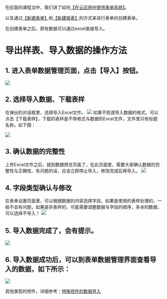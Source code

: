 在前面的课程当中，我们讲了如何[【在云应用中使用表单系统】](3-4-1-1-1新建应用.md)。

以及通过[【新建表单】](3-4-1-1-2新建表单与共享.md)和[【新建报表】](3-4-1-1-3新建报表与共享.md)的方式来进行表单的创建表单。  

在创建表单之后，原有数据可以通过excel直接导入。

# 导出样表、导入数据的操作方法

## 1. 进入表单数据管理页面，点击【导入】按钮。
![](http://docfiles.baibaoyun.com/FhRquMvpao1GjcI2fN-NfFGKbIyC)

## 2. 选择导入数据、下载表样
在弹出的对话框里，选择导入Excel文件。
![](http://docfiles.baibaoyun.com/Fo6RE0V0-xEwO0EzXVicLkzZlJZN)
如果不知道导入数据的格式，可以点击【下载表样】，下载的表样是不带格式与数据的Excel文件，文件里只有标题名称。如下图：

![](http://docfiles.baibaoyun.com/Fn_JzIMqKyowFFC1K-L99GR9a5ny)

## 3. 确认数据的完整性
上传Excel文件之后，就到数据预览页面了，在此页面里，需要大家确认数据的完整性与正确性。有问题的话，应该立即停止导入，修改完成后再导入。
![](http://docfiles.baibaoyun.com/FtZAl7QIrhoQiMAtvJ0-F_FcZG_D)

## 4. 字段类型确认与修改
在表单设置页面里，可以根据数据的内容选择字段，如果是使用的表样处理的，一般不会有问题，如果是非表样的，可能需要调整数据与字段的顺序，多余的数据，可以选择不导入！
![](http://docfiles.baibaoyun.com/FiGpwayf19Y3KXLJzKU6cclWgC4H)

## 5. 导入数据完成了，会有提示。
![](http://docfiles.baibaoyun.com/FrPwip4JJpEkm5rL02Me6jMUOCpa)

## 6. 导入数据成功后，可以到表单数据管理界面查看导入的数据，如下所示：
![](http://docfiles.baibaoyun.com/Fi747179eqyOPfIEQ6zL4Lzg574f)

其他类型的控件，详细参考：[特殊控件的数据导入](特殊控件的数据导入.md)